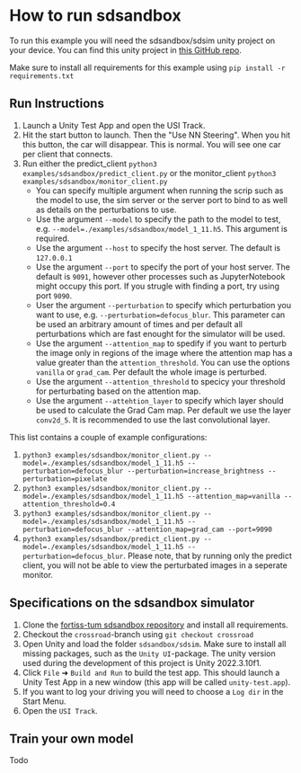 # How to run sdsandbox

To run this example you will need the sdsandbox/sdsim unity project on your device. You can find this unity project in [this GitHub repo](https://github.com/ast-fortiss-tum/sdsandbox).

Make sure to install all requirements for this example using `pip install -r requirements.txt`

## Run Instructions

1. Launch a Unity Test App and open the USI Track.
2. Hit the start button to launch. Then the "Use NN Steering". When you hit this button, the car will disappear. This is normal. You will see one car per client that connects.
3. Run either the predict_client `python3 examples/sdsandbox/predict_client.py` or the monitor_client `python3 examples/sdsandbox/monitor_client.py`
    - You can specify multiple argument when running the scrip such as the model to use, the sim server or the server port to bind to as well as details on the perturbations to use.
    - Use the argument `--model` to specify the path to the model to test, e.g. `--model=./examples/sdsandbox/model_1_11.h5`. This argument is required.
    - Use the argument `--host` to specify the host server. The default is `127.0.0.1`
    - Use the argument `--port` to specify the port of your host server. The default is `9091`, however other processes such as JupyterNotebook might occupy this port. If you strugle with finding a port, try using port `9090`.
    - User the argument `--perturbation` to specify which perturbation you want to use, e.g. `--perturbation=defocus_blur`. This parameter can be used an arbitrary amount of times and per default all perturbations which are fast enought for the simulator will be used.
    - Use the argument `--attention_map` to spedify if you want to perturb the image only in regions of the image where the attention map has a value greater than the `attention_threshold`. You can use the options `vanilla` or `grad_cam`. Per default the whole image is perturbed.
    - Use the argument `--attention_threshold` to specicy your threshold for perturbating based on the attention map.
    - Use the argument `--attehtion_layer` to specify which layer should be used to calculate the Grad Cam map. Per default we use the layer `conv2d_5`. It is recommended to use the last convolutional layer.

This list contains a couple of example configurations:

1. `python3 examples/sdsandbox/monitor_client.py --model=./examples/sdsandbox/model_1_11.h5 --perturbation=defocus_blur --perturbation=increase_brightness --perturbation=pixelate`
2. `python3 examples/sdsandbox/monitor_client.py --model=./examples/sdsandbox/model_1_11.h5 --attention_map=vanilla --attention_threshold=0.4`
3. `python3 examples/sdsandbox/monitor_client.py --model=./examples/sdsandbox/model_1_11.h5 --perturbation=defocus_blur --attention_map=grad_cam --port=9090`
4. `python3 examples/sdsandbox/predict_client.py --model=./examples/sdsandbox/model_1_11.h5 --perturbation=defocus_blur`. Please note, that by running only the predict client, you will not be able to view the perturbated images in a seperate monitor.

## Specifications on the sdsandbox simulator

1. Clone the [fortiss-tum sdsandbox repository](https://github.com/ast-fortiss-tum/sdsandbox) and install all requirements.
2. Checkout the `crossroad`-branch using `git checkout crossroad`
3. Open Unity and load the folder `sdsandbox/sdsim`. Make sure to install all missing packages, such as the `Unity UI`-package. The unity version used during the development of this project is Unity 2022.3.10f1.
4. Click `File` ➜ `Build and Run` to build the test app. This should launch a Unity Test App in a new window (this app will be called `unity-test.app`).
5. If you want to log your driving you will need to choose a `Log dir` in the Start Menu.
6. Open the `USI Track`.

## Train your own model

Todo
